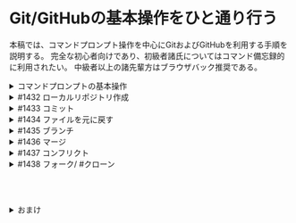
# Git/GitHubの基本操作をひと通り行う

本稿では、コマンドプロンプト操作を中心にGitおよびGitHubを利用する手順を説明する。
完全な初心者向けであり、初級者諸氏についてはコマンド備忘録的に利用されたい。
中級者以上の諸先輩方はブラウザバック推奨である。

<details>
  <summary>コマンドプロンプトの基本操作</summary>

  ## コマンドプロンプトを起動する
  
  まずはコマンドプロンプトを起動する。マウスなどを利用して起動してもよいが、プログラマっぽくキーボード操作で起動してみる。
  スタートボタン &rArr; `cmd`と入力してEnterとすれば起動でき、下のような表示がでれば問題ない。

  ```
  C:\Users\<ユーザ名>>
  ```
  
  ## ディレクトリの移動
  

  次にディレクトリ（ほぼフォルダと同義）の移動をする。入力できるのは">"の右側だが、左の"C:"以下は現在開いているエクスプローラの場所、
  と覚えればよい。試しに現在開いているフォルダの中身を確認する。その場合は、`dir`と入力する。

  ```
  C:\Users\<ユーザ名>>dir
  ```

  するとファイルやディレクトリがいくつか表示される。つぎに適当なディレクトリ（ここではDesktop）に移動してみる。
  
  ```
  C:\Users\<ユーザ名>>cd desktop  #実行する行
  
  C:\Users\<ユーザ名>\Desktop>  #実行した後、次のコマンドを入力するための行
  ```
  
  `cd`とは、Change Directionの略である。これでエクスプローラでデスクトップをダブルクリックし移動したような状態となる。
  試しに`dir`と入力すると、デスクトップに存在するファイルやディレクトリが表示されることがわかる。

  また、ひとつ上のディレクトリ、ここでは`C:\Users\<ユーザ名>`に戻ることを考える。
  ここでは絶対パスと相対パスを用いた移動をそれぞれ例示する。
 
  ```
  C:\Users\<ユーザ名>\Desktop>cd C:\Users\<ユーザ名>  #指定のディレクトリに移動する（絶対パス）
  
  C:\Users\<ユーザ名>\Desktop>cd ..  #ひとつ上のディレクトリに移動する（相対パス）
  ```

  さて、次に異なるドライブへの移動をする。今回の実習では現在のCドライブとは異なるドライブのZドライブに移動する必要があるため、
  `/d`というオプションが必要になる。
  
  ```
  C:\Users\<ユーザ名>>cd /d Z:
  ```

  ## ディレクトリの作成

  ディレクトリの作成を行う。先ほど移動したZドライブ内に`実習`ファイルを作成する。
  また、これ以降の操作では、コマンド部分のみコマンドラインに示す。

  ```
  >mkdir "実習"
  ```
  
  ダブルクォーテーションで囲わなくても動作はするが、特に日本語で入力する際は囲う方が親切だろう（完全に私見）。
  ここで、実際に作成できたか`dir`を用いて確認しておく。誤ってディレクトリを作成した場合は、`rd <ファイル名>`とすれば削除できる。
  問題なければ同様にして"実習"ディレクトリに移動し、"git"ディレクトリを作成、移動を行う。
  （補足：`cls`コマンドを実行するとログが消去され一番上に戻ることができる。適当なタイミングでつかうと便利かも）

</details>

<details>
  <summary>#1432 ローカルリポジトリ作成</summary>
  
  1. ["Z:\実習\git"にローカルリポジトリを作成する。](#ローカルリポジトリを作成する)
  2. [リポジトリが作成されているか確認する。](#リポジトリの作成を確認する)
  3. ["cmd.md"ファイルを作成し、使用したコマンドをMarkDown形式でわかりやすく記載する。](#cmdmdファイルの作成)

  ローカルリポジトリ作成のチケットを行っていく。
  ここで、本章では配布資料内でGitの初期設定等を終えている前提で説明を行う。

  ## ローカルリポジトリの作成

  ### ローカルリポジトリを作成する

  `Z:\実習\git`にいることを確認する。
  `git init`を用いてローカルリポジトリを作成する。このコマンドは現在のディレクトリに.gitという隠しフォルダが作成される。
  `git init <ディレクトリ>`と指定することで、指定したディレクトリに作成することも可能。
  
  ```
  >git init <ディレクトリ（省略可）>
  ```

  ### リポジトリの作成を確認する
  つぎに`dir`コマンドを用いて.gitフォルダが作成されているかを確認する。.gitは隠しフォルダのため、`-a`オプションを利用する。

  ```
  >dir -a
  ```
  
  .gitがログに表示されていれば問題なく作成できている。

  ## cmd.mdファイルの作成
 
  今回は`echo`コマンドを用いてファイルの作成を行う。

  ```
  >echo hogehoge >cmd.md
  ```

  特に.mdファイルに入力をしない場合は`>echo. > cmd.md`とすれば空の.mdファイルが作成できる。
  cmdからファイルを開く場合は、ファイル名を入力すれば開くことができる。

</details>

<details>
  <summary>#1433 コミット</summary>
  
  &nbsp;  
  **コミット**はファイルの追加、更新や削除などを行った際に必要な作業であり、**.git内の適当な場所に変更を保存する**イメージである。
  基本的にはコメントとあわせてコミットを行い、変更した内容を簡単に見直すことができるほか、
  コミット時点の変更状態を保存、呼び出しができることが利点である。

  1. "main.c"ファイルを作成し、下記プログラムを作成する。
  2. ["main.c"をインデックスに追加する。](#インデックスステージング)
  3. ["main.c"がステージングされていることを確認する。](#ステージングの確認)
  4. [メッセージ"create main.c"を付加し"main.c"をコミットする。](#コミットする)
  5. ["main.c"がコミットされていることを確認する。](#コミットの確認)
  6. "main.c"を下記のように修正してください。
  7. "sub"フォルダを作成する
  8. "sub"フォルダ内に"sub.h"ファイルを作成し、下記プログラムを作成する。
  9. "sub"フォルダ内に"sub.c"ファイルを作成し、下記プログラムを作成する。
  10. [main.c、sub.h、sub.cファイルを何かコミットメッセージを付けてコミットする。](#ファイルの変更や追加をした場合のコミット)

  ## ファイルのコミットとそのための設定
  ### インデックス/ステージング
  
  **ステージング**とは、**インデックスにコミットするファイルを登録する**作業のことである。
  この作業は、`git add`コマンドを用いて行う。今回はmain.cを指定するが、`.`とすることですべてステージングすることも可能である。

  ```
  >git add main.c
  ```

  ### ステージングの確認
  
  つぎに`git status`コマンドでローカルリポジトリと作業中のディレクトリの違いを検出する。
  ステージング済の変更、ステージングしていない変更、ローカルリポジトリに存在していないファイルなどが確認できる。
  変更したファイルなどが一目で確認でき、コミットする前にもよく使うコマンドである。

  ```
  >git status
  ```
  
  `new file: main.c`と出力されていれば、main.cがステージングされている状態である。

  ### コミットする

  `git commit`コマンドに`-m`オプションを用いることで、コメント付きでコミットする。
  ステージングされている内容（変更）を.gitファイルに書き込みするイメージ。
  
  ```
  >git commit -m "create main.c"
  ```

  ### コミットの確認
  
  コミットできているかの確認を`git log`コマンドを用いて行う。
  ここでは説明しないが、便利なオプションもあるので各自確認されたい。
  
  ```
  >git log
  ```

  ## ファイルの変更、追加のコミット
  ### ファイルの変更や追加をした場合のコミット

  ファイルの変更、新規フォルダ/ファイルの作成についての説明は省略する。  
  Z:\実習\gitにいることを確認する。
  つぎに`git add`でステージングを行うが、sub.hとsub.cに関してはフォルダに格納されているため、フォルダを指定する。
  `git status`をセットで行うことも忘れないように。

  ```
  >git add main.c sub
  >git status
  ```
  
  特に問題なければ、適切なコメントを残してコミットすれば本チケットは完了。
  
</details>

<details>
  <summary>#1434 ファイルを元に戻す</summary>

  &nbsp;    
  Git/GitHubの利点の1つであるファイルのバージョン管理を利用し、削除してしまったファイルの復活を行う。
  ディレクトリ上で削除した場合、削除してコミットした場合の2つの場合で試す。

  1. [main.cファイル削除する。](#ファイルを削除する)
  2. [main.cファイルを復活する。](#ファイルをインデックスから復活させる)
  3. 再度main.cファイル削除する。
  4. [コミットメッセージを付けてコミットする。](#ファイルを削除しコミットする)
  5. [main.cファイルを復活する。](#コミットハッシュを用いて復活する)

  ## コミットする前に復活させる

  ### ファイルを削除する

  `del`コマンドでファイル名を指定することで削除できる。
  
  ```
  >del main.c
  >dir
  ```

  `dir`コマンドでmain.cが実際に削除されているか確認する。

  ### ファイルをインデックスから復活させる

  `git checkout`コマンドでファイルを復活させる。
  `git checkout`はインデックスのバージョンと一致するように更新するコマンドである。
  ブランチ移動のためのコマンド（次のチケットで説明する）としても使われることもある。
  
  ```
  >git checkout main.c
  ```

  `dir`コマンドで復元されているか確認する。
  
  ## コミットした後に復活させる
  
  ### ファイルを削除しコミットする

  まず、`del`などを用いてファイルを削除する。
  今回はコミットまで行うため、`git add .`（"."はすべてのファイルを指定）としてもよいが、
  ファイルを削除した情報のみをステージングしたいというモチベーションで実行する。
  その場合は、`git add -u <ファイル名>`とすればよい。
  また、削除とステージングを一括で行うコマンド`git rm`についても記しておく。

  ```
  >del main.c
  >git add -u main.c
  >git rm main.c  #削除とステージングを同時に行う
  >git status
  ```

  `git status`のログに`deleted main.c`が含まれているのを確認し、コミットする。

  ### コミットハッシュを用いて復活する

  コミット履歴から復元する場合、どのコミット履歴を参照するかをしていなければならない。
  コミット履歴はコミットハッシュという特定するためのIDが設定されている。
  40文字の英数の文字列から構成されるが、重複がなければ上から7,8文字分指定することでも参照可能。
  コミット履歴の確認コマンドは`git log`である。

  ```
  >git log
  >git log --oneline  #1コミット1行にまとめて表示
  ```

  1行目が新しいコミット内容で、順に古いコミットが表示されている。今回は2行目のコミットハッシュをコピーすればよい。  
  復活させたいファイルが存在するIDを特定したので、これを用いて復活させる。
  `git checkout`でも復元可能だが、現在は`git restore`が推奨らしいのでこちらで実行する。

  ```
  >git restore -s <コミットハッシュ> main.c
  >dir
  ```
  
  main.cが復活しているか確認する。
  ここで、`git status`で作業ディレクトリの確認をすると、削除したファイルが戻ってきたことを警告されるため、
  `git add`を使ってステージングしておくとよい。
  
</details>

<details>
  <summary>#1435 ブランチ</summary>

  &nbsp;  
  1つのソフトウェアに値して複数人でデバッグしたり機能追加を行ったりする場合がある。
  ブランチという分岐をつくることで別々の作業を同時に行い、最終的に1つに統合（マージ）することで開発を行っていく。
  今回はそのブランチ作成や移動などのコマンドを扱う。
  余談だが、ブランチ名を汎用的な名前（fixなになに）などにすると名前が重複する場合があるので、
  _<イニシャル>などを付して重複を避けるのが無難。

  1. ["hoge"ブランチを作成する。](#ブランチを作成する)
  2. ["hoge"ブランチに切り替える。](#ブランチ間を移動する)
  3. ["hoge"ブランチに切り替り替わったことを確認する。](#ブランチ間を移動する)
  4. "test.txt"ファイルを作成(中身は空)する。
  5. "test.txt"ファイルを何かコミットメッセージを付けてコミットする。
  6. ["hoge"ブランチを"feature"に名称を変更する。](#ブランチ名を変更する)
  7. "main"ブランチに切り替える。
  8. "test.txt"ファイルが存在しないことを確認する。

  ## ブランチに関する操作

  ### ブランチを作成する
  ブランチ作成のコマンドは`git branch`を用いる。

  ```
  >git branch hoge
  >git branch  #ブランチの内容を確認できる
  ```

  ブランチがmainとhogeの2つあることが確認できた。現在いるブランチはアスタリスクと文字色変更で強調表示されている。

  ### ブランチ間を移動する

  現在mainブランチにいるはずなので、hogeブランチに移動する。
  先述のとおり、`git checkout`コマンドを使えばよいが、`git switch`コマンドでも移動できる（個人的には`git switch`推奨）。

  ```
  >git checkout hoge
  >git switch hoge  #どちらかを実行
  >git branch
  ```

  `git branch`でhogeブランチにいることを確認する。
  また、次の作業にむけて`test.txt`を作成しコミットしておく。

  ### ブランチ名を変更する

  ブランチ名の変更には`git branch`コマンドの`-m`オプションを用いる。
  変更対象のブランチ名と変更後のブランチ名が必要だが、今いるブランチの名前を変更する分には
  変更後のブランチ名のみでも実行可能。

  ```
  >git branch -m hoge feature
  >git branch
  ```
  
  `git branch`でブランチ名がhogeからfeatureに変更されていることを確認する。
  また、mainブランチに切り替え、`dir`コマンドでtest.txtファイルが存在しないことを確認すれば終了とする。  
  補足：他ブランチのファイル内容を確認したいとき、現在のブランチを変えずに確認するコマンドとして、`git ls-tree`がある。
  例えば`>git ls-tree feature`とすれば、mainブランチにいながらfeatureブランチの内容を確認できる。

</details>

<details>
  <summary>#1436 マージ</summary>

  1. ["feature"ブランチの内容を"main"ブランチへマージする。](#マージする)
  2. "test.txt"ファイルが存在することを確認する。
  3. ["feature"ブランチを削除する。](#ブランチを削除する)
  4. "feature"ブランチが存在しないことを確認する。

  ## マージする

  `git merge`コマンドを用いてfeatureブランチをmainブランチへマージする。
  `git merge`は**現在のブランチ**に指定するブランチを合体させるイメージなので、mainブランチにいるかを確認しておくこと。
  また、コミットまであわせて行われる（マージコミットと呼ぶ）ため、`-m`オプションでコメントを残すとよいだろう。
  `-m`のほかにも有用なオプションが存在しているので確認しておくとよいだろう
  （参考：[[Git] mergeコマンドの復習](https://qiita.com/yam_dev/items/47bd70e7582b14154541)）。

  ```
  >git merge feature -m "fugafuga"
  >dir
  ```

  mainブランチにtest.txtがあることを確認する。

  ## ブランチを削除する

  featureブランチで開発したファイルは統合されたので、featureブランチを削除する。
  ブランチの削除は`git branch`コマンドに`-d`オプションを利用すればよい。

  ```
  >git branch -d feature
  >git branch
  ```

  featureブランチが存在しないことを確認して終了。

</details>

<details>
  <summary>#1437 コンフリクト</summary>
  
  &nbsp;  
  開発環境では、複数ブランチで同一のファイルを操作することがある。あるファイルをマージした際に
  別の変更がされていると、どちらの修正を優先すればよいかgitには判断できない。
  その場合、コンフリクトとして解決するようにgit側から注意される。
  今回は意図的にコンフリクトを起こし、対応のデモを行う。

  1. "feature"ブランチを作成し切り替える。
  2. "main.c"ファイルの先頭行に"/* main */"を挿入し、何かコミットメッセージを付けてコミットする。
  3. "main"ブランチに切り替える。
  4. "main.c"ファイルの先頭行に"// main"を挿入し、何かコミットメッセージを付けてコミットする。
  5. "feature"ブランチの内容を"main"ブランチへマージする。
  6. [エラーが表示されマージできないことを確認する。](#マージのエラー内容)
  7. "main.c"ファイルを開き、"<<<<<<< HEAD"行から"======="行と">>>>>>> feature"を削除する。
  8. "main.c"ファイルを何かコミットメッセージを付けてコミットする。
  9. マージが完了したことを確認する。
  
  ## コンフリクトが起きるマージを行う
  ### マージのエラー内容
  
  チケットのマージ作業までのコマンドは省略する。`git merge feature`とすると、下記のようなログが表示されるはずだ。

  ```
  Auto-merging main.c
  CONFLICT (add/add): Merge conflict in main.c
  Automatic merge failed; fix conflicts and then commit the result.
  ```
  
  ここでmain.cをVSCで開くと、下記のようになっている。

  ```
  <<<<<<< HEAD (現在の変更)
  // main
  =======
  /* main */
  >>>>>>> feature (入力側の変更)
  ```

  HEAD行から=======までがmainブランチの変更、=======からfeature行までがfeatureブランチの変更を示している。
  指示通り当該行を削除し、保存する。
  mainブランチのmain.cを修正したので、これをステージング、コミットし、コミット履歴を確認して終了とする。
  
</details>

<details>
  <summary>#1438 フォーク/ #クローン</summary>

  &nbsp;  
  フォークについては、GitHub上で行う作業のため、ここでは省略する。

  1. "Z:\実習\github"フォルダを作成する。
  2. [上記フォルダにフォークしたリポジトリをクローンする。](#フォークしたリポジトリをクローンする)
  3. "cmd.md"ファイルを作成し、使用したコマンドをMarkDown形式でわかりやすく記載する。

  ## フォークしたリポジトリをクローンする
  
  フォークしたGitHubのURLを取得する。そのURLを指定して`git clone`コマンドでクローンする。

  ```
  >git clone <URL>
  >git remote -v
  ```

  `git remote`コマンドでURLを確認することも可能。
  `git remote add`とし、リモート名とURLを指定すると、手動で設定することも可能である。
  リモート名は`origin`と`upstream`が一般に使われる。
  
</details>

&nbsp;  
&nbsp;  

<details><summary>おまけ</summary>

ブランチ操作で遊んでいたらgit側から怒られました。その時のエラーや対処の諸々を下記に記しておきます。
最終的に過去のコミット時点に戻すことで無理やり突破しましたが、コミット時点を使用して戻す際の参考にどうぞ。

### 起きたこと
`main`内にsubブランチ作成して適当なファイルを入れて動作の確認をしていたところ、`git push`でエラーを吐くようになりました。

```
$ >git push origin main

To https://github.com/<ユーザ名>/<ブランチ名>.git
 ! [rejected]        main -> main (fetch first)
error: failed to push some refs to 'https://github.com/Yusuke-0419/practicum-repo.git'
hint: Updates were rejected because the remote contains work that you do not
hint: have locally. This is usually caused by another repository pushing to
hint: the same ref. If you want to integrate the remote changes, use
hint: 'git pull' before pushing again.
hint: See the 'Note about fast-forwards' in 'git push --help' for details.
```

リモートリポジトリにローカルにないファイルがある、原因は～（略）と書いている。
とりあえず`git pull`してみろ的なことが書いてあるので実行>ステージングしてコミットを行ったができない。
`git status`のログは以下。

```
$ >git status
On branch main
Untracked files:
  (use "git add <file>..." to include in what will be committed)
        practicum-repo/

nothing added to commit but untracked files present (use "git add" to track)
```

ネットで調べたが有力そうな過去のコミットを参照して戻す方法を試しました。
今回は`git reset`を用いて実行した。バージョンを戻すコマンドはいくつかある様だが、
使い分けは下記リンクを参照。

参考）[Gitバージョンの戻し方 - 3つのコマンドと使い分け](https://zenn.dev/yutabeee/articles/034fb9383f441c)

```
$ >git push origin main
To https://github.com/<ユーザ名>/<リポジトリ名>.git
 ! [rejected]        main -> main (non-fast-forward)
error: failed to push some refs to 'https://github.com/<ユーザ名>/<リポジトリ名>.git'
hint: Updates were rejected because the tip of your current branch is behind
hint: its remote counterpart. If you want to integrate the remote changes,
hint: use 'git pull' before pushing again.
hint: See the 'Note about fast-forwards' in 'git push --help' for details.
```

ということで怒られたわけですが、エラーの内容が異なります。色々調べましたが、どうやらGitのバージョンを戻す場合、リポジトリの履歴が一致しないため反映ができないとのこと。そこで先述のサイトにたどり着き、`git push origin <ブランチ名> --force`で無理やりpushしたながれになります。

ちなみに` ! [rejected]        main -> main (non-fast-forward)`で検索すると分岐ブランチを設定してクリアしているページなども見つかりましたがうまくいきませんでした。

</details>



[def]: #インデックス^/ステージング
[def2]: #ファイルの変更や追加をした場合のコミット

